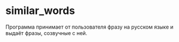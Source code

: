 # similar_words

Программа принимает от пользователя фразу на русском языке и выдаёт фразы, созвучные с ней.
